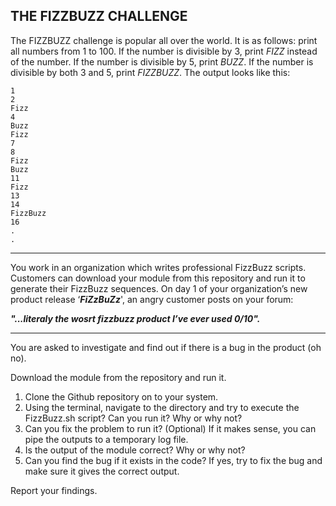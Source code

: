 ## THE FIZZBUZZ CHALLENGE

The FIZZBUZZ challenge is popular all over the world. It is as follows: print all numbers from 1 to 100. If the number is divisible by 3, print *FIZZ* instead of the number. If the number is divisible by 5, print *BUZZ*. If the number is divisible by both 3 and 5, print *FIZZBUZZ*. The output looks like this:

```
1
2
Fizz
4
Buzz
Fizz
7
8
Fizz
Buzz
11
Fizz
13
14
FizzBuzz
16
.
.
```

---

You work in an organization which writes professional FizzBuzz scripts. Customers can download your module from this repository and run it to generate their FizzBuzz sequences. On day 1 of your organization’s new product release ‘**_FiZzBuZz_**', an angry customer posts on your forum:

**_"...literaly  the wosrt fizzbuzz product I’ve ever used 0/10"._**

---

You are asked to investigate and find out if there is a bug in the product (oh no). 

Download the module from the repository and run it.
1. Clone the Github repository on to your system.
2. Using the terminal, navigate to the directory and try to execute the FizzBuzz.sh script? Can you run it? Why or why not?
3. Can you fix the problem to run it? (Optional) If it makes sense, you can pipe the outputs to a temporary log file.
4. Is the output of the module correct? Why or why not?
5. Can you find the bug if it exists in the code?  If yes, try to fix the bug and make sure it gives the correct output.

Report your findings. 
